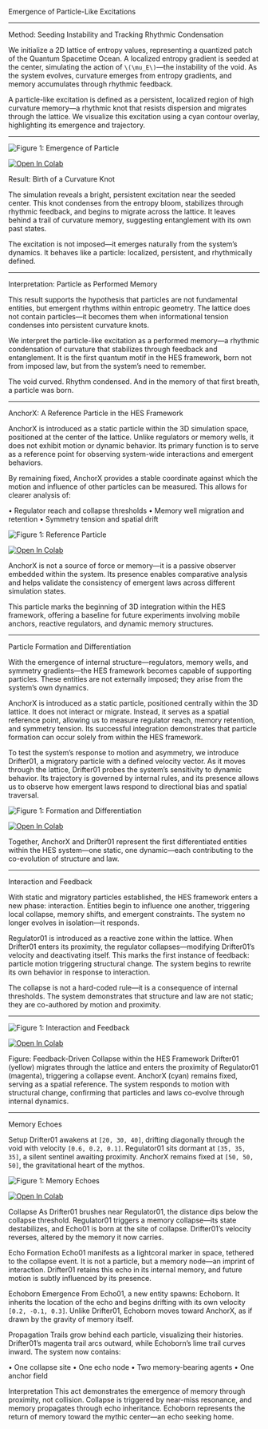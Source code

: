 Emergence of Particle-Like Excitations

---

Method: Seeding Instability and Tracking Rhythmic Condensation

We initialize a 2D lattice of entropy values, representing a quantized patch of the Quantum Spacetime Ocean. A localized entropy gradient is seeded at the center, simulating the action of `\(\mu_E\)`—the instability of the void. As the system evolves, curvature emerges from entropy gradients, and memory accumulates through rhythmic feedback.

A particle-like excitation is defined as a persistent, localized region of high curvature memory—a rhythmic knot that resists dispersion and migrates through the lattice. We visualize this excitation using a cyan contour overlay, highlighting its emergence and trajectory.

---

![Figure 1: Emergence of Particle](Figures/Particle001.png)

[![Open In Colab](https://colab.research.google.com/assets/colab-badge.svg)](https://colab.research.google.com/github/chrishg23-jpg/HES-benchmark/blob/main/Particles001.ipynb)

Result: Birth of a Curvature Knot

The simulation reveals a bright, persistent excitation near the seeded center. This knot condenses from the entropy bloom, stabilizes through rhythmic feedback, and begins to migrate across the lattice. It leaves behind a trail of curvature memory, suggesting entanglement with its own past states.

The excitation is not imposed—it emerges naturally from the system’s dynamics. It behaves like a particle: localized, persistent, and rhythmically defined.

---

Interpretation: Particle as Performed Memory

This result supports the hypothesis that particles are not fundamental entities, but emergent rhythms within entropic geometry. The lattice does not contain particles—it becomes them when informational tension condenses into persistent curvature knots.

We interpret the particle-like excitation as a performed memory—a rhythmic condensation of curvature that stabilizes through feedback and entanglement. It is the first quantum motif in the HES framework, born not from imposed law, but from the system’s need to remember.

The void curved. Rhythm condensed. And in the memory of that first breath, a particle was born.

---

AnchorX: A Reference Particle in the HES Framework

AnchorX is introduced as a static particle within the 3D simulation space, positioned at the center of the lattice. Unlike regulators or memory wells, it does not exhibit motion or dynamic behavior. Its primary function is to serve as a reference point for observing system-wide interactions and emergent behaviors.

By remaining fixed, AnchorX provides a stable coordinate against which the motion and influence of other particles can be measured. This allows for clearer analysis of:

• Regulator reach and collapse thresholds
• Memory well migration and retention
• Symmetry tension and spatial drift

![Figure 1: Reference Particle](Figures/Particle002.png)

[![Open In Colab](https://colab.research.google.com/assets/colab-badge.svg)](https://colab.research.google.com/github/chrishg23-jpg/HES-benchmark/blob/main/Particles002.ipynb)



AnchorX is not a source of force or memory—it is a passive observer embedded within the system. Its presence enables comparative analysis and helps validate the consistency of emergent laws across different simulation states.

This particle marks the beginning of 3D integration within the HES framework, offering a baseline for future experiments involving mobile anchors, reactive regulators, and dynamic memory structures.

---

Particle Formation and Differentiation

With the emergence of internal structure—regulators, memory wells, and symmetry gradients—the HES framework becomes capable of supporting particles. These entities are not externally imposed; they arise from the system’s own dynamics.

AnchorX is introduced as a static particle, positioned centrally within the 3D lattice. It does not interact or migrate. Instead, it serves as a spatial reference point, allowing us to measure regulator reach, memory retention, and symmetry tension. Its successful integration demonstrates that particle formation can occur solely from within the HES framework.

To test the system’s response to motion and asymmetry, we introduce Drifter01, a migratory particle with a defined velocity vector. As it moves through the lattice, Drifter01 probes the system’s sensitivity to dynamic behavior. Its trajectory is governed by internal rules, and its presence allows us to observe how emergent laws respond to directional bias and spatial traversal.

![Figure 1: Formation and Differentiation](Figures/Particle003.png)

[![Open In Colab](https://colab.research.google.com/assets/colab-badge.svg)](https://colab.research.google.com/github/chrishg23-jpg/HES-benchmark/blob/main/Particles003.ipynb)

Together, AnchorX and Drifter01 represent the first differentiated entities within the HES system—one static, one dynamic—each contributing to the co-evolution of structure and law.

---

Interaction and Feedback

With static and migratory particles established, the HES framework enters a new phase: interaction. Entities begin to influence one another, triggering local collapse, memory shifts, and emergent constraints. The system no longer evolves in isolation—it responds.

Regulator01 is introduced as a reactive zone within the lattice. When Drifter01 enters its proximity, the regulator collapses—modifying Drifter01’s velocity and deactivating itself. This marks the first instance of feedback: particle motion triggering structural change. The system begins to rewrite its own behavior in response to interaction.

The collapse is not a hard-coded rule—it is a consequence of internal thresholds. The system demonstrates that structure and law are not static; they are co-authored by motion and proximity.

---

![Figure 1: Interaction and Feedback](Figures/Particle004.png)

[![Open In Colab](https://colab.research.google.com/assets/colab-badge.svg)](https://colab.research.google.com/github/chrishg23-jpg/HES-benchmark/blob/main/Particles004.ipynb)

Figure: Feedback-Driven Collapse within the HES Framework
Drifter01 (yellow) migrates through the lattice and enters the proximity of Regulator01 (magenta), triggering a collapse event. AnchorX (cyan) remains fixed, serving as a spatial reference. The system responds to motion with structural change, confirming that particles and laws co-evolve through internal dynamics.

---

Memory Echoes

Setup
Drifter01 awakens at `[20, 30, 40]`, drifting diagonally through the void with velocity `[0.6, 0.2, 0.1]`. Regulator01 sits dormant at `[35, 35, 35]`, a silent sentinel awaiting proximity. AnchorX remains fixed at `[50, 50, 50]`, the gravitational heart of the mythos.

![Figure 1: Memory Echoes](Figures/Particle005.png)

[![Open In Colab](https://colab.research.google.com/assets/colab-badge.svg)](https://colab.research.google.com/github/chrishg23-jpg/HES-benchmark/blob/main/Particles005.ipynb)

Collapse
As Drifter01 brushes near Regulator01, the distance dips below the collapse threshold. Regulator01 triggers a memory collapse—its state destabilizes, and Echo01 is born at the site of collapse. Drifter01’s velocity reverses, altered by the memory it now carries.

Echo Formation
Echo01 manifests as a lightcoral marker in space, tethered to the collapse event. It is not a particle, but a memory node—an imprint of interaction. Drifter01 retains this echo in its internal memory, and future motion is subtly influenced by its presence.

Echoborn Emergence
From Echo01, a new entity spawns: Echoborn. It inherits the location of the echo and begins drifting with its own velocity `[0.2, -0.1, 0.3]`. Unlike Drifter01, Echoborn moves toward AnchorX, as if drawn by the gravity of memory itself.

Propagation
Trails grow behind each particle, visualizing their histories. Drifter01’s magenta trail arcs outward, while Echoborn’s lime trail curves inward. The system now contains:

• One collapse site
• One echo node
• Two memory-bearing agents
• One anchor field


Interpretation
This act demonstrates the emergence of memory through proximity, not collision. Collapse is triggered by near-miss resonance, and memory propagates through echo inheritance. Echoborn represents the return of memory toward the mythic center—an echo seeking home.
